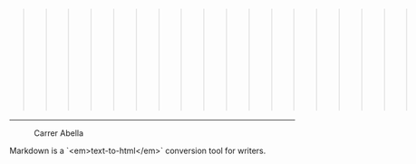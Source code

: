 >>>>>>>>>>>>>>>>>>>>>>### SERGI VILA


___

 &nbsp;&nbsp;&nbsp;&nbsp;&nbsp;&nbsp;&nbsp;&nbsp;&nbsp;&nbsp;&nbsp;Carrer Abella

<p>Markdown is a `&lt;em&gt;text-to-html&lt;/em&gt;` conversion tool for writers.</p>